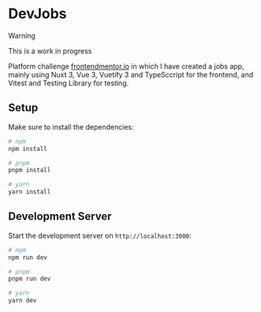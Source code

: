 # DevJobs

> [!warning]
> This is a work in progress

Platform challenge [frontendmentor.io](https://www.frontendmentor.io) in which I have created a jobs app, mainly using Nuxt 3, Vue 3, Vuetify 3 and TypeSccript for the frontend, and Vitest and Testing Library for testing.

## Setup

Make sure to install the dependencies:

```bash
# npm
npm install

# pnpm
pnpm install

# yarn
yarn install
```

## Development Server

Start the development server on `http://localhost:3000`:

```bash
# npm
npm run dev

# pnpm
pnpm run dev

# yarn
yarn dev
```
